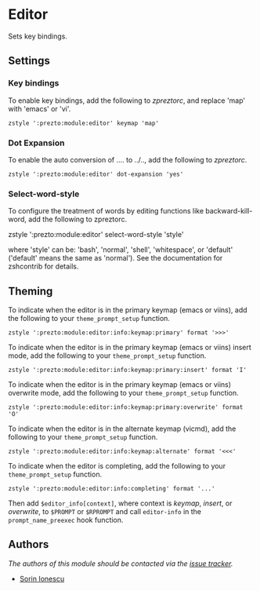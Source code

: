 Editor
======

Sets key bindings.

Settings
--------

### Key bindings

To enable key bindings, add the following to *zpreztorc*, and replace 'map' with
'emacs' or 'vi'.

    zstyle ':prezto:module:editor' keymap 'map'

### Dot Expansion

To enable the auto conversion of .... to ../.., add the following to
*zpreztorc*.

    zstyle ':prezto:module:editor' dot-expansion 'yes'

### Select-word-style

To configure the treatment of words by editing functions like
backward-kill-word, add the following to zpreztorc.

  zstyle ':prezto:module:editor' select-word-style 'style'

where 'style' can be: 'bash', 'normal', 'shell', 'whitespace', or 'default'
('default' means the same as 'normal'). See the documentation for zshcontrib
for details.


Theming
-------

To indicate when the editor is in the primary keymap (emacs or viins), add
the following to your `theme_prompt_setup` function.

    zstyle ':prezto:module:editor:info:keymap:primary' format '>>>'

To indicate when the editor is in the primary keymap (emacs or viins) insert
mode, add the following to your `theme_prompt_setup` function.

    zstyle ':prezto:module:editor:info:keymap:primary:insert' format 'I'

To indicate when the editor is in the primary keymap (emacs or viins) overwrite
mode, add the following to your `theme_prompt_setup` function.

    zstyle ':prezto:module:editor:info:keymap:primary:overwrite' format 'O'

To indicate when the editor is in the alternate keymap (vicmd), add the
following to your `theme_prompt_setup` function.

    zstyle ':prezto:module:editor:info:keymap:alternate' format '<<<'

To indicate when the editor is completing, add the following to your
`theme_prompt_setup` function.

    zstyle ':prezto:module:editor:info:completing' format '...'

Then add `$editor_info[context]`, where context is *keymap*, *insert*, or
*overwrite*, to `$PROMPT` or `$RPROMPT` and call `editor-info` in the
`prompt_name_preexec` hook function.

Authors
-------

*The authors of this module should be contacted via the [issue tracker][1].*

  - [Sorin Ionescu](https://github.com/sorin-ionescu)

[1]: https://github.com/sorin-ionescu/oh-my-zsh/issues

